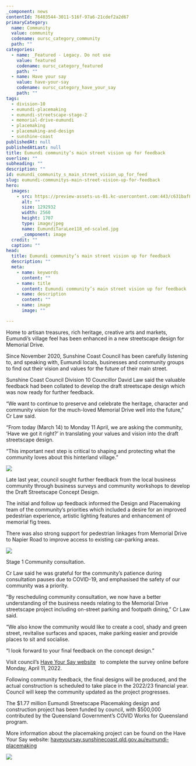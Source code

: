 ```yaml
---
_component: news
contentId: 76403544-3011-516f-97a6-21cdef2a2d67
primaryCategory:
  name: Community
  value: community
  codename: oursc_category_community
  path: ""
categories:
  - name: _Featured - Legacy. Do not use
    value: featured
    codename: oursc_category_featured
    path: ""
  - name: Have your say
    value: have-your-say
    codename: oursc_category_have_your_say
    path: ""
tags:
  - division-10
  - eumundi-placemaking
  - eumundi-streetscape-stage-2
  - memorial-drive-eumundi
  - placemaking
  - placemaking-and-design
  - sunshine-coast
publishedAt: null
publishedAtLast: null
title: Eumundi community’s main street vision up for feedback
overline: ""
subheading: ""
description: ""
id: eumundi_community_s_main_street_vision_up_for_feed
slug: eumundi-communitys-main-street-vision-up-for-feedback
hero:
  images:
    - src: https://preview-assets-us-01.kc-usercontent.com:443/c631baf8-1b46-001f-580c-d0001b68b4a8/f4e6d350-4d7b-412e-9c5d-fb720ec27150/EumundiTaraLee118_ed-scaled.jpg
      alt: ""
      size: 1292932
      width: 2560
      height: 1707
      type: image/jpeg
      name: EumundiTaraLee118_ed-scaled.jpg
      _component: image
  credit: ""
  caption: ""
head:
  title: Eumundi community’s main street vision up for feedback
  description: ""
  meta:
    - name: keywords
      content: ""
    - name: title
      content: Eumundi community’s main street vision up for feedback
    - name: description
      content: ""
    - name: image
      image: ""

---
```

Home to artisan treasures, rich heritage, creative arts and markets, Eumundi’s village feel has been enhanced in a new streetscape design for Memorial Drive.

Since November 2020, Sunshine Coast Council has been carefully listening to, and speaking with, Eumundi locals, businesses and community groups to find out their vision and values for the future of their main street.

Sunshine Coast Council Division 10 Councillor David Law said the valuable feedback had been collated to develop the draft streetscape design which was now ready for further feedback.

“We want to continue to preserve and celebrate the heritage, character and community vision for the much-loved Memorial Drive well into the future,” Cr Law said.

“From today (March 14) to Monday 11 April, we are asking the community, ‘Have we got it right?’ in translating your values and vision into the draft streetscape design.

“This important next step is critical to shaping and protecting what the community loves about this hinterland village.”

![](https://preview-assets-us-01.kc-usercontent.com:443/c631baf8-1b46-001f-580c-d0001b68b4a8/5f8e5cec-38ee-4edb-989e-1a09eb8af07d/Image-1_Northern-End-looking-South-2-1024x728.png)

Late last year, council sought further feedback from the local business community through business surveys and community workshops to develop the Draft Streetscape Concept Design.

The initial and follow up feedback informed the Design and Placemaking team of the community’s priorities which included a desire for an improved pedestrian experience, artistic lighting features and enhancement of memorial fig trees.

There was also strong support for pedestrian linkages from Memorial Drive to Napier Road to improve access to existing car-parking areas.

![](https://preview-assets-us-01.kc-usercontent.com:443/c631baf8-1b46-001f-580c-d0001b68b4a8/70301849-4ac9-4cce-803e-7a1518e82fd6/EumundiTaraLee084_ed-1024x683.jpg)

Stage 1 Community consultation.

Cr Law said he was grateful for the community’s patience during consultation pauses due to COVID-19, and emphasised the safety of our community was a priority.

“By rescheduling community consultation, we now have a better understanding of the business needs relating to the Memorial Drive streetscape project including on-street parking and footpath dining,” Cr Law said.

“We also know the community would like to create a cool, shady and green street, revitalise surfaces and spaces, make parking easier and provide places to sit and socialise.

“I look forward to your final feedback on the concept design.”

Visit council’s [Have Your Say website](https://haveyoursay.sunshinecoast.qld.gov.au/eumundi-placemaking)
  to complete the survey online before Monday, April 11, 2022.

Following community feedback, the final designs will be produced, and the actual construction is scheduled to take place in the 2022/23 financial year. Council will keep the community updated as the project progresses.

The $1.77 million Eumundi Streetscape Placemaking design and construction project has been funded by council, with $500,000 contributed by the Queensland Government’s COVID Works for Queensland program. 

More information about the placemaking project can be found on the Have Your Say website: [haveyoursay.sunshinecoast.qld.gov.au/eumundi-placemaking](https://haveyoursay.sunshinecoast.qld.gov.au/eumundi-placemaking)


![](https://preview-assets-us-01.kc-usercontent.com:443/c631baf8-1b46-001f-580c-d0001b68b4a8/04c6a19c-8655-4e14-b496-b80b18dac9fd/Graphic-1024x396.png)

